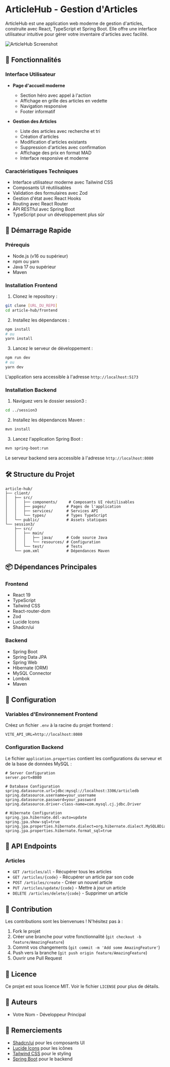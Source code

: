 # ArticleHub - Gestion d'Articles

ArticleHub est une application web moderne de gestion d'articles, construite avec React, TypeScript et Spring Boot. Elle offre une interface utilisateur intuitive pour gérer votre inventaire d'articles avec facilité.

![ArticleHub Screenshot](screenshot.png)

## 🌟 Fonctionnalités

### Interface Utilisateur

- **Page d'accueil moderne**

  - Section héro avec appel à l'action
  - Affichage en grille des articles en vedette
  - Navigation responsive
  - Footer informatif

- **Gestion des Articles**
  - Liste des articles avec recherche et tri
  - Création d'articles
  - Modification d'articles existants
  - Suppression d'articles avec confirmation
  - Affichage des prix en format MAD
  - Interface responsive et moderne

### Caractéristiques Techniques

- Interface utilisateur moderne avec Tailwind CSS
- Composants UI réutilisables
- Validation des formulaires avec Zod
- Gestion d'état avec React Hooks
- Routing avec React Router
- API RESTful avec Spring Boot
- TypeScript pour un développement plus sûr

## 🚀 Démarrage Rapide

### Prérequis

- Node.js (v16 ou supérieur)
- npm ou yarn
- Java 17 ou supérieur
- Maven

### Installation Frontend

1. Clonez le repository :

```bash
git clone [URL_DU_REPO]
cd article-hub/frontend
```

2. Installez les dépendances :

```bash
npm install
# ou
yarn install
```

3. Lancez le serveur de développement :

```bash
npm run dev
# ou
yarn dev
```

L'application sera accessible à l'adresse `http://localhost:5173`

### Installation Backend

1. Naviguez vers le dossier session3 :

```bash
cd ../session3
```

2. Installez les dépendances Maven :

```bash
mvn install
```

3. Lancez l'application Spring Boot :

```bash
mvn spring-boot:run
```

Le serveur backend sera accessible à l'adresse `http://localhost:8080`

## 🛠️ Structure du Projet

```
article-hub/
├── client/
│   ├── src/
│   │   ├── components/     # Composants UI réutilisables
│   │   ├── pages/         # Pages de l'application
│   │   ├── services/      # Services API
│   │   └── types/         # Types TypeScript
│   └── public/            # Assets statiques
└── session3/
    ├── src/
    │   ├── main/
    │   │   ├── java/      # Code source Java
    │   │   └── resources/ # Configuration
    │   └── test/          # Tests
    └── pom.xml            # Dépendances Maven
```

## 📦 Dépendances Principales

### Frontend

- React 19
- TypeScript
- Tailwind CSS
- React-router-dom
- Zod
- Lucide Icons
- Shadcn/ui

### Backend

- Spring Boot
- Spring Data JPA
- Spring Web
- Hibernate (ORM)
- MySQL Connector
- Lombok
- Maven

## 🔧 Configuration

### Variables d'Environnement Frontend

Créez un fichier `.env` à la racine du projet frontend :

```env
VITE_API_URL=http://localhost:8080
```

### Configuration Backend

Le fichier `application.properties` contient les configurations du serveur et de la base de données MySQL :

```properties
# Server Configuration
server.port=8080

# Database Configuration
spring.datasource.url=jdbc:mysql://localhost:3306/articledb
spring.datasource.username=your_username
spring.datasource.password=your_password
spring.datasource.driver-class-name=com.mysql.cj.jdbc.Driver

# Hibernate Configuration
spring.jpa.hibernate.ddl-auto=update
spring.jpa.show-sql=true
spring.jpa.properties.hibernate.dialect=org.hibernate.dialect.MySQL8Dialect
spring.jpa.properties.hibernate.format_sql=true
```

## 📝 API Endpoints

### Articles

- `GET /articles/all` - Récupérer tous les articles
- `GET /articles/{code}` - Récupérer un article par son code
- `POST /articles/create` - Créer un nouvel article
- `PUT /articles/update/{code}` - Mettre à jour un article
- `DELETE /articles/delete/{code}` - Supprimer un article

## 🤝 Contribution

Les contributions sont les bienvenues ! N'hésitez pas à :

1. Fork le projet
2. Créer une branche pour votre fonctionnalité (`git checkout -b feature/AmazingFeature`)
3. Commit vos changements (`git commit -m 'Add some AmazingFeature'`)
4. Push vers la branche (`git push origin feature/AmazingFeature`)
5. Ouvrir une Pull Request

## 📄 Licence

Ce projet est sous licence MIT. Voir le fichier `LICENSE` pour plus de détails.

## 👥 Auteurs

- Votre Nom - Développeur Principal

## 🙏 Remerciements

- [Shadcn/ui](https://ui.shadcn.com/) pour les composants UI
- [Lucide Icons](https://lucide.dev/) pour les icônes
- [Tailwind CSS](https://tailwindcss.com/) pour le styling
- [Spring Boot](https://spring.io/projects/spring-boot) pour le backend

